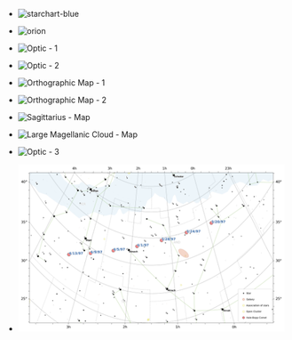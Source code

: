 <div class="grid cards" markdown>

- ![starchart-blue](images/gallery/001.png)
- ![orion](images/gallery/002.png)

- ![Optic - 1](images/gallery/optic_01.png)
- ![Optic - 2](images/gallery/optic_02.png)

- ![Orthographic Map - 1](images/gallery/orthographic_01.png)
- ![Orthographic Map - 2](images/gallery/orthographic_02.png)

- ![Sagittarius - Map](images/gallery/sagittarius.png)
- ![Large Magellanic Cloud - Map](images/gallery/magellanic_cloud.png)

- ![Optic - 3](images/gallery/optic_03.png)

- ![Hale Bopp Comet](images/examples/example_07.png)


</div>
